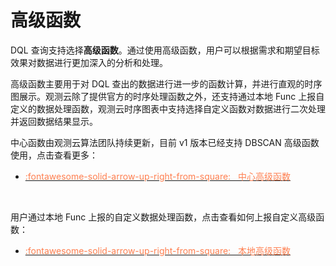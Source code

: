 # 高级函数


DQL 查询支持选择**高级函数**。通过使用高级函数，用户可以根据需求和期望目标效果对数据进行更加深入的分析和处理。

高级函数主要用于对 DQL 查出的数据进行进一步的函数计算，并进行直观的时序图展示。观测云除了提供官方的时序处理函数之外，还支持通过本地 Func 上报自定义的数据处理函数，观测云时序图表中支持选择自定义函数对数据进行二次处理并返回数据结果显示。


中心函数由观测云算法团队持续更新，目前 v1 版本已经支持 DBSCAN 高级函数使用，点击查看更多：

<div class="grid cards" markdown>

- [<font color="coral"> :fontawesome-solid-arrow-up-right-from-square: &nbsp; 中心高级函数</font>](../advanced-funcs/center-funcs.md)

<br/>

</div>

用户通过本地 Func 上报的自定义数据处理函数，点击查看如何上报自定义高级函数：

<div class="grid cards" markdown>

- [<font color="coral"> :fontawesome-solid-arrow-up-right-from-square: &nbsp; 本地高级函数</font>](../advanced-funcs/local-funcs.md)

<br/>

</div>